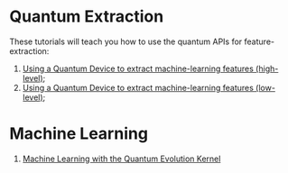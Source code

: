 # Quantum Extraction

These tutorials will teach you how to use the quantum APIs for feature-extraction:

1. [Using a Quantum Device to extract machine-learning features (high-level)](https://github.com/pasqal-io/quantum-evolution-kernel/blob/main/examples/tutorial%201%20-%20Using%20a%20Quantum%20Device%20to%20Extract%20Machine-Learning%20Features.ipynb);
2. [Using a Quantum Device to extract machine-learning features (low-level)](https://github.com/pasqal-io/quantum-evolution-kernel/blob/main/examples/tutorial%201a%20-%20Using%20a%20Quantum%20Device%20to%20Extract%20Machine-Learning%20Features%20-%20low-level.ipynb);

# Machine Learning

1. [Machine Learning with the Quantum Evolution Kernel](https://github.com/pasqal-io/quantum-evolution-kernel/blob/main/examples/tutorial%202%20-%20Machine-Learning%20with%20the%20Quantum%20EvolutionKernel.ipynb)
